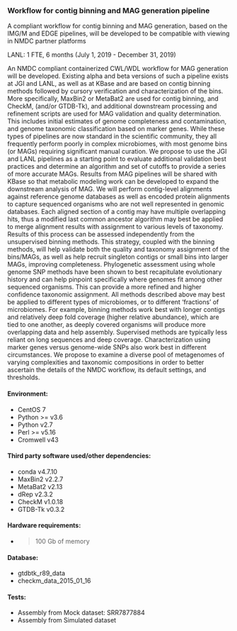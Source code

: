 ### Workflow for contig binning and MAG generation pipeline

A compliant workflow for contig binning and MAG generation, based on the IMG/M and EDGE pipelines, will be developed to be compatible with viewing in NMDC partner platforms

LANL: 1 FTE, 6 months (July 1, 2019 - December 31, 2019)

An NMDC compliant containerized CWL/WDL workflow for MAG generation will be developed. Existing alpha and beta versions of such a pipeline exists at JGI and LANL, as well as at KBase and are based on contig binning methods followed by cursory verification and characterization of the bins. More specifically, MaxBin2 or MetaBat2 are used for contig binning, and CheckM, (and/or GTDB-Tk), and additional downstream processing and refinement scripts are used for MAG validation and quality determination. This includes initial estimates of genome completeness and contamination, and genome taxonomic classification based on marker genes. While these types of pipelines are now standard in the scientific community, they all frequently perform poorly in complex microbiomes, with most genome bins (or MAGs) requiring significant manual curation. We propose to use the JGI and LANL pipelines as a starting point to evaluate additional validation best practices and determine an algorithm and set of cutoffs to provide a series of more accurate MAGs. Results from MAG pipelines will be shared with KBase so that metabolic modeling work can be developed to expand the downstream analysis of MAG. We will perform contig-level alignments against reference genome databases as well as encoded protein alignments to capture sequenced organisms who are not well represented in genomic databases. Each aligned section of a contig may have multiple overlapping hits, thus a modified last common ancestor algorithm may best be applied to merge alignment results with assignment to various levels of taxonomy. Results of this process can be assessed independently from the unsupervised binning methods. This strategy, coupled with the binning methods, will help validate both the quality and taxonomy assignment of the bins/MAGs, as well as help recruit singleton contigs or small bins into larger MAGs, improving completeness. Phylogenetic assessment using whole genome SNP methods have been shown to best recapitulate evolutionary history and can help pinpoint specifically where genomes fit among other sequenced organisms. This can provide a more refined and higher confidence taxonomic assignment.
All methods described above may best be applied to different types of microbiomes, or to different ‘fractions’ of microbiomes. For example, binning methods work best with longer contigs and relatively deep fold coverage (higher relative abundance), which are tied to one another, as deeply covered organisms will produce more overlapping data and help assembly. Supervised methods are typically less reliant on long sequences and deep coverage. Characterization using marker genes versus genome-wide SNPs also work best in different circumstances. We propose to examine a diverse pool of metagenomes of varying complexities and taxonomic compositions in order to better ascertain the details of the NMDC workflow, its default settings, and thresholds.
 
#### Environment:
 - CentOS 7
 - Python >= v3.6 
 - Python v2.7
 - Perl >= v5.16
 - Cromwell v43
 
#### Third party software used/other dependencies:
 - conda v4.7.10
 - MaxBin2 v2.2.7
 - MetaBat2 v2.13
 - dRep v2.3.2
 - CheckM v1.0.18
 - GTDB-Tk v0.3.2

#### Hardware requirements:
 - > 100 Gb of memory
 
#### Database:
 - gtdbtk_r89_data
 - checkm_data_2015_01_16 
 

#### Tests:
 - Assembly from Mock dataset: SRR7877884
 - Assembly from Simulated dataset